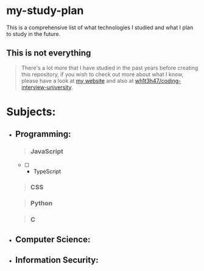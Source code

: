 # my-study-plan

This is a comprehensive list of what technologies I studied and what I plan to study in the future.

## This is not everything
> There's a lot more that I have studied in the past years before creating this repository, if you wish to check out more about what I know, please have a look at [my website](https://invalid.com) and also at [wh1t3h47/coding-interview-university](https://github.com/wh1t3h47/coding-interview-university).


# Subjects:

- ## Programming:
  > ### JavaScript
  - [ ]
    - TypeScript
  
  > ### CSS

  > ### Python
  
  > ### C

-  ## Computer Science:

-  ## Information Security:
